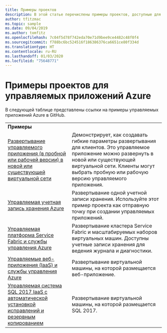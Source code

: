 ```yaml
---
title: Примеры проектов
description: В этой статье перечислены примеры проектов, доступные для службы "Управляемые приложения Azure".
author: tfitzmac
ms.topic: sample
ms.date: 09/04/2019
ms.author: tomfitz
ms.openlocfilehash: 7c04f5d78f742eda70e71d9bee9ce4482c48f0f4
ms.sourcegitcommit: f788bc6bc524516f186386376ca6651ce80f334d
ms.translationtype: HT
ms.contentlocale: ru-RU
ms.lasthandoff: 01/03/2020
ms.locfileid: "75648771"
---
```

# <a name="sample-projects-for-azure-managed-applications"></a>Примеры проектов для управляемых приложений Azure

В следующей таблице представлены ссылки на примеры управляемых приложений Azure в GitHub.

|  |  |
| --- | --- |
| **Примеры** | |
| [Развертывание управляемого приложения (в пробной или рабочей версии) в новой или существующей виртуальной сети](https://github.com/Azure/azure-managedapp-samples/tree/master/Managed%20Application%20Sample%20Packages/201-managed-app-using-existing-vnet) | Демонстрирует, как создавать гибкие параметры развертывания для клиентов. Это управляемое приложение можно развернуть в новой или существующей виртуальной сети. Клиенты могут выбрать пробную или рабочую версию управляемого приложения. |
| [Управляемая учетная запись хранения Azure](https://github.com/Azure/azure-managedapp-samples/tree/master/Managed%20Application%20Sample%20Packages/201-managed-storage-account) | Развертывание одной учетной записи хранения. Используйте этот пример проекта как отправную точку при создании управляемых приложений. |
| [Управляемая платформа Service Fabric и службы управления Azure](https://github.com/Azure/azure-managedapp-samples/tree/master/Managed%20Application%20Sample%20Packages/201-managed-service-fabric) | Развертывание кластера Service Fabric и масштабируемых наборов виртуальных машин. Доступны учетные записи хранения для ведения журнала и диагностики. |
| [Управляемые веб-приложения (IaaS) и службы управления Azure](https://github.com/Azure/azure-managedapp-samples/tree/master/Managed%20Application%20Sample%20Packages/201-managed-web-app) | Развертывание виртуальной машины, на которой размещается веб-приложение. |
| [Управляемая система SQL 2017 IaaS с автоматической установкой исправлений и резервным копированием](https://github.com/Azure/azure-managedapp-samples/tree/master/Managed%20Application%20Sample%20Packages/201-managed-sql-iaas) | Развертывание виртуальной машины, на которой размещается SQL 2017. |
